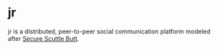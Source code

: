 # jr

jr is a distributed, peer-to-peer social communication platform modeled after
[Secure Scuttle Butt](https://github.com/ssbc).

